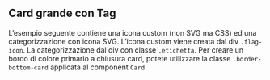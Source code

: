 ## Card grande con Tag

L’esempio seguente contiene una icona custom (non SVG ma CSS) ed una categorizzazione con icona SVG. L’icona custom viene creata dal div `.flag-icon`.
La categorizzazione dal div con classe `.etichetta`.
Per creare un bordo di colore primario a chiusura card, potete utilizzare la classe `.border-bottom-card` applicata al component `Card`